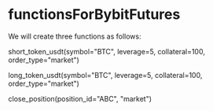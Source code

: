 # functionsForBybitFutures

We will create three functions as follows:

short_token_usdt(symbol="BTC", leverage=5, collateral=100, order_type="market")

long_token_usdt(symbol="BTC", leverage=5, collateral=100, order_type="market")

close_position(position_id="ABC", "market")
